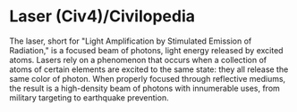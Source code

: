 # Laser (Civ4)/Civilopedia

The laser, short for "Light Amplification by Stimulated Emission of Radiation," is a focused beam of photons, light energy released by excited atoms. Lasers rely on a phenomenon that occurs when a collection of atoms of certain elements are excited to the same state: they all release the same color of photon. When properly focused through reflective mediums, the result is a high-density beam of photons with innumerable uses, from military targeting to earthquake prevention.